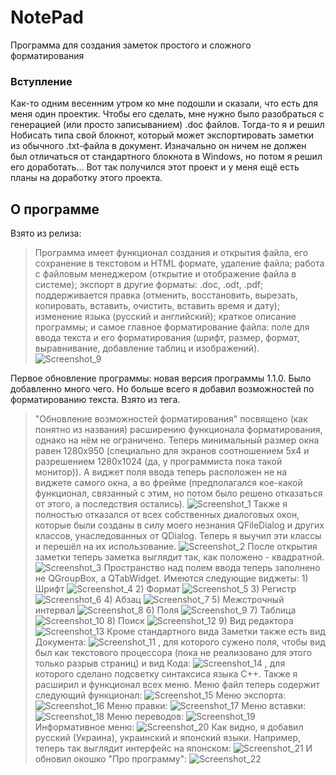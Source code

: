 # NotePad
Программа для создания заметок простого и сложного форматирования

### Вступление
Как-то одним весенним утром ко мне подошли и сказали, что есть для меня один проектик. Чтобы его сделать, мне нужно было разобраться с генерацией (или просто записыванием) .doc файлов. Тогда-то я и решил Нобисать типа свой блокнот, который может экспортировать заметки из обычного .txt-файла в документ. Изначально он ничем не должен был отличаться от стандартного блокнота в Windows, но потом я решил его доработать... Вот так получился этот проект и у меня ещё есть планы на доработку этого проекта.

## О программе
Взято из релиза:
> Программа имеет функционал создания и открытия файла, его сохранение в текстовом и HTML формате, удаление файла; работа с файловым менеджером (открытие и отображение файла в системе); экспорт в другие форматы: .doc, .odt, .pdf; поддерживается правка (отменить, восстановить, вырезать, копировать, вставить, очистить, вставить время и дату); изменение языка (русский и английский); краткое описание программы; и самое главное форматирование файла: поле для ввода текста и его форматирования (шрифт, размер, формат, выравнивание, добавление таблиц и изображений). ![Screenshot_9](https://user-images.githubusercontent.com/73797846/122767275-27913380-d2ab-11eb-9398-c1910cf4c515.png)

Первое обновление программы: новая версия программы 1.1.0. Было добавленно много чего. Но больше всего я добавил возможностей по форматированию текста. Взято из тега.
> "Обновление возможностей форматирования" посвящено (как понятно из названия) расширению функционала форматирования, однако на нём не ограничено.
Теперь минимальный размер окна равен 1280x950 (специально для экранов соотношением 5x4 и разрешением 1280x1024 (да, у программиста пока такой монитор)). А виджет поля ввода теперь расположен не на виджете самого окна, а во фрейме (предполагался кое-какой функционал, связанный с этим, но потом было решено отказаться от этого, а последствия остались). ![Screenshot_1](https://user-images.githubusercontent.com/73797846/124609545-62cd5e00-de78-11eb-9276-1e503fd0fadb.png) Также я полностью отказался от всех собственных диалоговых окон, которые были созданы в силу моего незнания QFileDialog и других классов, унаследованных от QDialog. Теперь я выучил эти классы и перешёл на их использование. ![Screenshot_2](https://user-images.githubusercontent.com/73797846/124609850-aaec8080-de78-11eb-9152-76e171e2f54e.png) После открытия заметки теперь заметка выглядит так, как положено - квадратной. ![Screenshot_3](https://user-images.githubusercontent.com/73797846/124609952-c3f53180-de78-11eb-9e65-3baea4391119.png) Пространство над полем ввода теперь заполнено не QGroupBox, а QTabWidget. Имеются следующие виджеты: 1) Шрифт ![Screenshot_4](https://user-images.githubusercontent.com/73797846/124610221-fbfc7480-de78-11eb-8236-5ebaf6c7aaa7.png) 2) Формат ![Screenshot_5](https://user-images.githubusercontent.com/73797846/124610292-0f0f4480-de79-11eb-9d0b-04a72d6daf57.png) 3) Регистр ![Screenshot_6](https://user-images.githubusercontent.com/73797846/124610363-1b939d00-de79-11eb-9635-ae5e8b15d43d.png) 4) Абзац ![Screenshot_7](https://user-images.githubusercontent.com/73797846/124610413-277f5f00-de79-11eb-968a-fe5f086bc172.png) 5) Межстрочный интервал ![Screenshot_8](https://user-images.githubusercontent.com/73797846/124610474-382fd500-de79-11eb-80b3-24355c0c4349.png) 6) Поля ![Screenshot_9](https://user-images.githubusercontent.com/73797846/124610513-4120a680-de79-11eb-889e-6ec5b8818fbb.png) 7) Таблица ![Screenshot_10](https://user-images.githubusercontent.com/73797846/124610557-4aaa0e80-de79-11eb-8c78-bf0a3ea769d6.png) 8) Поиск ![Screenshot_12](https://user-images.githubusercontent.com/73797846/124610646-5c8bb180-de79-11eb-94d6-12e78a389816.png) 9) Вид редактора ![Screenshot_13](https://user-images.githubusercontent.com/73797846/124610792-77f6bc80-de79-11eb-8d92-ac245ab282e7.png) Кроме стандартного вида Заметки также есть вид Документа: ![Screenshot_11](https://user-images.githubusercontent.com/73797846/124610990-b12f2c80-de79-11eb-9f7a-1aac4fcd6a4e.png) , для которого сужено поля, чтобы вид был как текстового процессора (пока не реализовано для этого только разрыв страниц) и вид Кода: ![Screenshot_14](https://user-images.githubusercontent.com/73797846/124611050-c1470c00-de79-11eb-8df6-abf7ff153b66.png) , для которого сделано подсветку синтаксиса языка С++. Также я расширил и функционал всех меню. Меню файл теперь содержит следующий функционал: ![Screenshot_15](https://user-images.githubusercontent.com/73797846/124611404-171bb400-de7a-11eb-80c9-d0d7da0916e7.png) Меню экспорта: ![Screenshot_16](https://user-images.githubusercontent.com/73797846/124611484-28fd5700-de7a-11eb-8364-906bfd78dcf0.png) Меню правки: ![Screenshot_17](https://user-images.githubusercontent.com/73797846/124611526-331f5580-de7a-11eb-8ad9-6cc4fe8a2f88.png) Меню вставки: ![Screenshot_18](https://user-images.githubusercontent.com/73797846/124611573-3e728100-de7a-11eb-9ac4-3f19db221845.png) Меню переводов: ![Screenshot_19](https://user-images.githubusercontent.com/73797846/124611653-4e8a6080-de7a-11eb-88d3-02564a575548.png) Информативное меню: ![Screenshot_20](https://user-images.githubusercontent.com/73797846/124611692-59dd8c00-de7a-11eb-9585-d4783b769b15.png) Как видно, я добавил русский (Украина), украинский и японский языки. Например, теперь так выглядит интерфейс на японском: ![Screenshot_21](https://user-images.githubusercontent.com/73797846/124611845-842f4980-de7a-11eb-90b6-a484c852a114.png) И обновил окошко "Про программу": ![Screenshot_22](https://user-images.githubusercontent.com/73797846/124612063-b04aca80-de7a-11eb-884e-50e1ac9c8e03.png)
